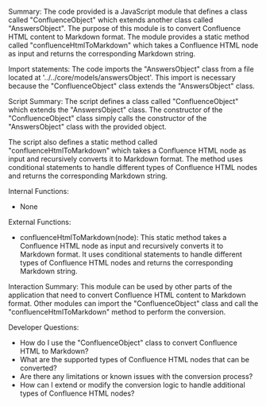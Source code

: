 Summary:
The code provided is a JavaScript module that defines a class called "ConfluenceObject" which extends another class called "AnswersObject". The purpose of this module is to convert Confluence HTML content to Markdown format. The module provides a static method called "confluenceHtmlToMarkdown" which takes a Confluence HTML node as input and returns the corresponding Markdown string.

Import statements:
The code imports the "AnswersObject" class from a file located at '../../core/models/answersObject'. This import is necessary because the "ConfluenceObject" class extends the "AnswersObject" class.

Script Summary:
The script defines a class called "ConfluenceObject" which extends the "AnswersObject" class. The constructor of the "ConfluenceObject" class simply calls the constructor of the "AnswersObject" class with the provided object.

The script also defines a static method called "confluenceHtmlToMarkdown" which takes a Confluence HTML node as input and recursively converts it to Markdown format. The method uses conditional statements to handle different types of Confluence HTML nodes and returns the corresponding Markdown string.

Internal Functions:
- None

External Functions:
- confluenceHtmlToMarkdown(node): This static method takes a Confluence HTML node as input and recursively converts it to Markdown format. It uses conditional statements to handle different types of Confluence HTML nodes and returns the corresponding Markdown string.

Interaction Summary:
This module can be used by other parts of the application that need to convert Confluence HTML content to Markdown format. Other modules can import the "ConfluenceObject" class and call the "confluenceHtmlToMarkdown" method to perform the conversion.

Developer Questions:
- How do I use the "ConfluenceObject" class to convert Confluence HTML to Markdown?
- What are the supported types of Confluence HTML nodes that can be converted?
- Are there any limitations or known issues with the conversion process?
- How can I extend or modify the conversion logic to handle additional types of Confluence HTML nodes?